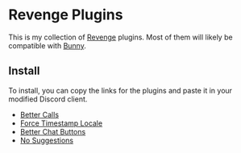 # Revenge Plugins

This is my collection of [Revenge](https://github.com/revenge-mod/revenge) plugins. Most of them will likely be compatible with [Bunny](https://github.com/pyoncord/Bunny).

## Install

To install, you can copy the links for the plugins and paste it in your modified Discord client.

- [Better Calls](https://raw.githubusercontent.com/PalmDevs/revenge-plugins-builds/main/better-calls)
- [Force Timestamp Locale](https://raw.githubusercontent.com/PalmDevs/revenge-plugins-builds/main/force-timestamp-locale)
- [Better Chat Buttons](https://raw.githubusercontent.com/PalmDevs/revenge-plugins-builds/main/better-chat-buttons)
- [No Suggestions](https://raw.githubusercontent.com/PalmDevs/revenge-plugins-builds/main/no-suggestions)

